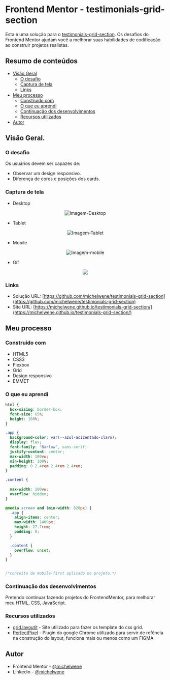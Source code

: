 # Frontend Mentor - testimonials-grid-section
Esta é uma solução para o [testimonials-grid-section](https://www.frontendmentor.io/challenges/testimonials-grid-section-Nnw6J7Un7). Os desafios do Frontend Mentor ajudam você a melhorar suas habilidades de codificação ao construir projetos realistas.

## Resumo de conteúdos

- [Visão Geral](#Visão-Geral)
  - [O desafio](#O-desafio)
  - [Captura de tela](#Captura-de-tela)
  - [Links](#Links)
- [Meu processo](#Meu-processo)
  - [Construído com](#Constrído-com)
  - [O que eu aprendi](#O-que-eu-aprendi)
  - [Continuação dos desenvolvimentos](#Continuação-dos-desenvolvimentos)
  - [Recursos utilizados](#Recursos-utilizados)
- [Autor](#Autor)

## Visão Geral.

### O desafio

Os usuários devem ser capazes de:

- Observar um design responsivo.
- Diferença de cores e posições dos cards.

### Captura de tela

- Desktop
<p  align="center" >
  <img src="assets/images/desktop.png"alt="Imagem-Desktop"/>
</p>

- Tablet
<p  align="center" >
<img src="assets/images/tablet.png"alt="Imagem-Tablet"/>
</p>

- Mobile
<p  align="center" >
<img src="assets/images/mobile.png"alt="Imagem-mobile"/>
</p>

- Gif
<p  align="center" >
<img src="assets/images/180122.gif">
</p>

### Links

- Solução URL: [https://github.com/michelwene/testimonials-grid-section](https://github.com/michelwene/testimonials-grid-section)
- Site URL: [https://michelwene.github.io/testimonials-grid-section/](https://michelwene.github.io/testimonials-grid-section/)

## Meu processo

### Construído com

- HTML5
- CSS3
- Flexbox
- Grid
- Design responsivo
- EMMET

### O que eu aprendi

```css
html {
  box-sizing: border-box;
  font-size: 65%;
  height: 100%;
}

.app {
  background-color: var(--azul-acizentado-claro);
  display: flex;
  font-family: "Barlow", sans-serif;
  justify-content: center;
  max-width: 100vw;
  min-height: 100%;
  padding: 0 2.4rem 2.4rem 2.4rem;
}

.content {
  
  max-width: 100vw;
  overflow: hidden;
}

@media screen and (min-width: 820px) {
  .app {
    align-items: center;
    max-width: 1400px;
    height: 27.7rem;
    padding: 0;
  }

  .content {
    overflow: unset;
  }
}


/*conceito de mobile-first aplicado no projeto.*/
```

### Continuação dos desenvolvimentos

Pretendo continuar fazendo projetos do FrontendMentor, para melhorar meu HTML, CSS, JavaScript.

### Recursos utilizados

- [grid.layoutit](https://grid.layoutit.com/) - Site utilizado para fazer os template do css grid.
- [PerfectPixel](https://www.welldonecode.com/perfectpixel/) - Plugin do google Chrome utilizado para servir de refência na construção do layout, funciona mais ou menos como um FIGMA.

## Autor

- Frontend Mentor - [@michelwene](https://www.frontendmentor.io/profile/michelwene)
- Linkedin - [@michelwene](https://www.linkedin.com/in/michelwene/)
